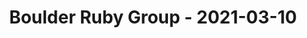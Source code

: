 ---
layout: post
title: Boulder Ruby Group - 2021-03-10
datetime: '2021-03-10T20:00:00-05:00'
name: Boulder Ruby Group
external_url: https://www.meetup.com/boulder_ruby_group/events/275346456/
online_event: false
year_month: 2021-03
---